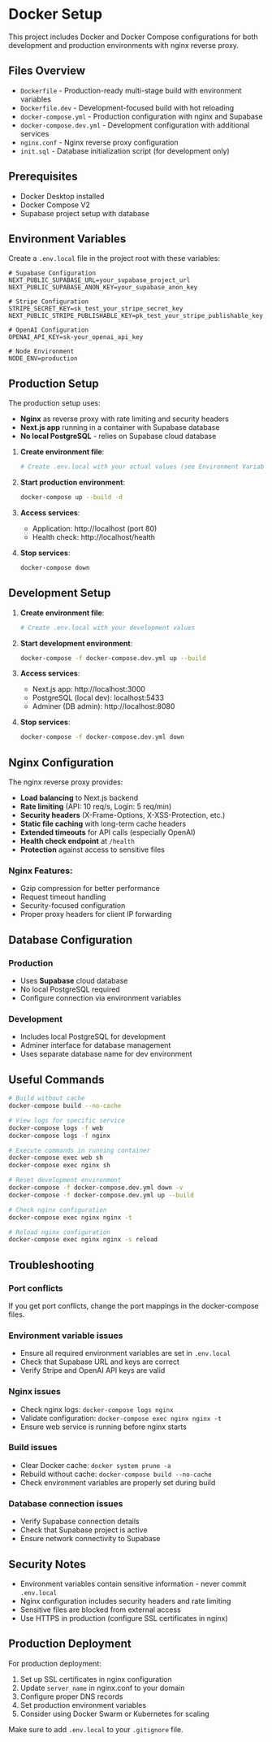 # Docker Setup

This project includes Docker and Docker Compose configurations for both development and production environments with nginx reverse proxy.

## Files Overview

- `Dockerfile` - Production-ready multi-stage build with environment variables
- `Dockerfile.dev` - Development-focused build with hot reloading
- `docker-compose.yml` - Production configuration with nginx and Supabase
- `docker-compose.dev.yml` - Development configuration with additional services
- `nginx.conf` - Nginx reverse proxy configuration
- `init.sql` - Database initialization script (for development only)

## Prerequisites

- Docker Desktop installed
- Docker Compose V2
- Supabase project setup with database

## Environment Variables

Create a `.env.local` file in the project root with these variables:

```env
# Supabase Configuration
NEXT_PUBLIC_SUPABASE_URL=your_supabase_project_url
NEXT_PUBLIC_SUPABASE_ANON_KEY=your_supabase_anon_key

# Stripe Configuration
STRIPE_SECRET_KEY=sk_test_your_stripe_secret_key
NEXT_PUBLIC_STRIPE_PUBLISHABLE_KEY=pk_test_your_stripe_publishable_key

# OpenAI Configuration
OPENAI_API_KEY=sk-your_openai_api_key

# Node Environment
NODE_ENV=production
```

## Production Setup

The production setup uses:
- **Nginx** as reverse proxy with rate limiting and security headers
- **Next.js app** running in a container with Supabase database
- **No local PostgreSQL** - relies on Supabase cloud database

1. **Create environment file**:
   ```bash
   # Create .env.local with your actual values (see Environment Variables section above)
   ```

2. **Start production environment**:
   ```bash
   docker-compose up --build -d
   ```

3. **Access services**:
   - Application: http://localhost (port 80)
   - Health check: http://localhost/health

4. **Stop services**:
   ```bash
   docker-compose down
   ```

## Development Setup

1. **Create environment file**:
   ```bash
   # Create .env.local with your development values
   ```

2. **Start development environment**:
   ```bash
   docker-compose -f docker-compose.dev.yml up --build
   ```

3. **Access services**:
   - Next.js app: http://localhost:3000
   - PostgreSQL (local dev): localhost:5433
   - Adminer (DB admin): http://localhost:8080

4. **Stop services**:
   ```bash
   docker-compose -f docker-compose.dev.yml down
   ```

## Nginx Configuration

The nginx reverse proxy provides:

- **Load balancing** to Next.js backend
- **Rate limiting** (API: 10 req/s, Login: 5 req/min)
- **Security headers** (X-Frame-Options, X-XSS-Protection, etc.)
- **Static file caching** with long-term cache headers
- **Extended timeouts** for API calls (especially OpenAI)
- **Health check endpoint** at `/health`
- **Protection** against access to sensitive files

### Nginx Features:
- Gzip compression for better performance
- Request timeout handling
- Security-focused configuration
- Proper proxy headers for client IP forwarding

## Database Configuration

### Production
- Uses **Supabase** cloud database
- No local PostgreSQL required
- Configure connection via environment variables

### Development  
- Includes local PostgreSQL for development
- Adminer interface for database management
- Uses separate database name for dev environment

## Useful Commands

```bash
# Build without cache
docker-compose build --no-cache

# View logs for specific service
docker-compose logs -f web
docker-compose logs -f nginx

# Execute commands in running container
docker-compose exec web sh
docker-compose exec nginx sh

# Reset development environment
docker-compose -f docker-compose.dev.yml down -v
docker-compose -f docker-compose.dev.yml up --build

# Check nginx configuration
docker-compose exec nginx nginx -t

# Reload nginx configuration
docker-compose exec nginx nginx -s reload
```

## Troubleshooting

### Port conflicts
If you get port conflicts, change the port mappings in the docker-compose files.

### Environment variable issues
- Ensure all required environment variables are set in `.env.local`
- Check that Supabase URL and keys are correct
- Verify Stripe and OpenAI API keys are valid

### Nginx issues
- Check nginx logs: `docker-compose logs nginx`
- Validate configuration: `docker-compose exec nginx nginx -t`
- Ensure web service is running before nginx starts

### Build issues
- Clear Docker cache: `docker system prune -a`
- Rebuild without cache: `docker-compose build --no-cache`
- Check environment variables are properly set during build

### Database connection issues
- Verify Supabase connection details
- Check that Supabase project is active
- Ensure network connectivity to Supabase

## Security Notes

- Environment variables contain sensitive information - never commit `.env.local`
- Nginx configuration includes security headers and rate limiting
- Sensitive files are blocked from external access
- Use HTTPS in production (configure SSL certificates in nginx)

## Production Deployment

For production deployment:

1. Set up SSL certificates in nginx configuration
2. Update `server_name` in nginx.conf to your domain
3. Configure proper DNS records
4. Set production environment variables
5. Consider using Docker Swarm or Kubernetes for scaling

Make sure to add `.env.local` to your `.gitignore` file. 